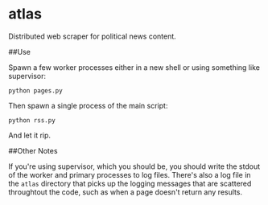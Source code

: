 atlas
=====

Distributed web scraper for political news content.

##Use

Spawn a few worker processes either in a new shell or using something like
supervisor:

```
python pages.py
```

Then spawn a single process of the main script:

```
python rss.py
```

And let it rip. 

##Other Notes

If you're using supervisor, which you should be, you should write the stdout of
the worker and primary processes to log files. There's also a log file in the
`atlas` directory that picks up the logging messages that are scattered
throughtout the code, such as when a page doesn't return any results. 
